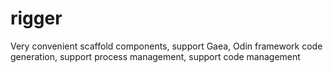 # rigger
Very convenient scaffold components, support Gaea, Odin framework code generation, support process management, support code management
